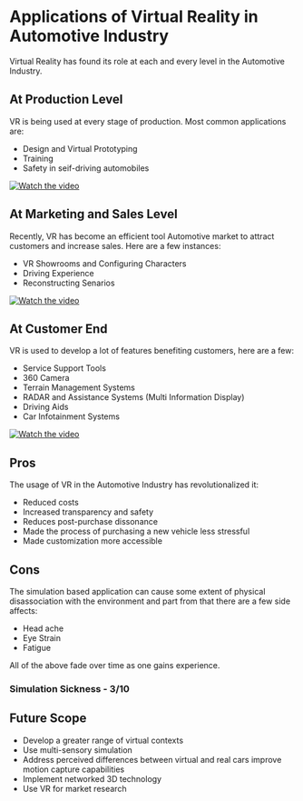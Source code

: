 # Applications of Virtual Reality in Automotive Industry

Virtual Reality has found its role at each and every level in the Automotive Industry. 

## At Production Level

VR is being used at every stage of production. Most common applications are:
- Design and Virtual Prototyping
- Training
- Safety in seif-driving automobiles

[![Watch the video](https://img.youtube.com/vi/mWaQfjEJIMQ/0.jpg)](https://www.youtube.com/watch?v=mWaQfjEJIMQ)

## At Marketing and Sales Level

Recently, VR has become an efficient tool Automotive market to attract customers and increase sales. Here are a few instances:
- VR Showrooms and Configuring Characters
- Driving Experience
- Reconstructing Senarios

[![Watch the video](https://img.youtube.com/vi/8q5jVaIgo2Q/0.jpg)](https://www.youtube.com/watch?v=8q5jVaIgo2Q)

## At Customer End

VR is used to develop a lot of features benefiting customers, here are a few:
- Service Support Tools
- 360 Camera
- Terrain Management Systems
- RADAR and Assistance Systems (Multi Information Display)
- Driving Aids
- Car Infotainment Systems

[![Watch the video](https://img.youtube.com/vi/xMp5b8s67AU/0.jpg)](https://www.youtube.com/watch?v=xMp5b8s67AU)

## Pros

The usage of VR in the Automotive Industry has revolutionalized it:
- Reduced costs
- Increased transparency and safety
- Reduces post-purchase dissonance
- Made the process of purchasing a new vehicle less stressful
- Made customization more accessible

## Cons

The simulation based application can cause some extent of physical disassociation with the environment and part from that there are a few side affects:
- Head ache
- Eye Strain
- Fatigue

All of the above fade over time as one gains experience.

### Simulation Sickness - 3/10

## Future Scope
- Develop a greater range of virtual contexts
- Use multi-sensory simulation 
- Address perceived differences between virtual and real cars improve motion capture capabilities
- Implement networked 3D technology
- Use VR for market research
